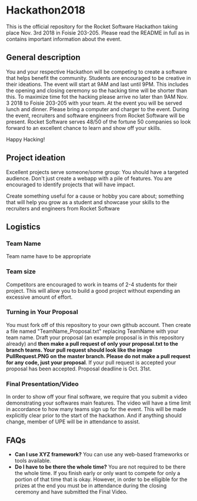 # Hackathon2018
This is the official repository for the Rocket Software Hackathon taking place Nov. 3rd 2018 in Foisie 203-205.
Please read the README in full as in contains important information about the event. 

## General description

You and your respective Hackathon will be competing to create a software that helps benefit the community. Students are encouraged to be creative in their ideations. The event will start at 9AM and last until 9PM. This includes the opening and closing ceremony so the hacking time will be shorter than this. To maximize time fot the hacking please arrive no later than 9AM Nov. 3 2018 to Foisie 203-205 with your team.  At the event you will be served lunch and dinner. Please bring a computer and charger to the event. During the event, recruiters and software engineers from Rocket Software will be present. Rocket Software serves 48/50 of the fortune 50 companies so look forward to an excellent chance to learn and show off your skills.

Happy Hacking!

## Project ideation

Excellent projects serve someone/some group: You should have a targeted audience.
Don't just create a webapp with a pile of features.
You are encouraged to identify projects that will have impact.

Create something useful for a cause or hobby you care about; something that will help you grow as a student and showcase your skills to the recruiters and engineers from Rocket Software

## Logistics

### Team Name
Team name have to be appropriate

### Team size
Competitors are encouraged to work in teams of 2-4 students for their project. 
This will allow you to build a good project without expending an excessive amount of effort.

### Turning in Your Proposal
You must fork off of this repository to your own github account. Then create a file named "TeamName_Proposal.txt" replacing TeamName with your team name. Draft your proposal (an example proposal is in this repository already) and **then make a pull request of only your proposal.txt to the branch teams. Your pull request should look like the image PullRequest.PNG on the master branch. Please do not make a pull request for any code, just your proposal**. If your pull request is accepted your proposal has been accepted. Proposal deadline is Oct. 31st.

### Final Presentation/Video
In order to show off your final software, we require that you submit a video demonstrating your softwares main features. The video will have a time limit in accordance to how many teams sign up for the event. This will be made explicitly clear prior to the start of the hackathon. And if anything should change, member of UPE will be in attendance to assist.

## FAQs

- **Can I use XYZ framework?** You can use any web-based frameworks or tools available.
- **Do I have to be there the whole time?** You are not required to be there the whole time. If you finish early or only want to compete for only a portion of that time that is okay. However, in order to be elligible for the prizes at the end you must be in attendance during the closing ceremony and have submitted the Final Video.
